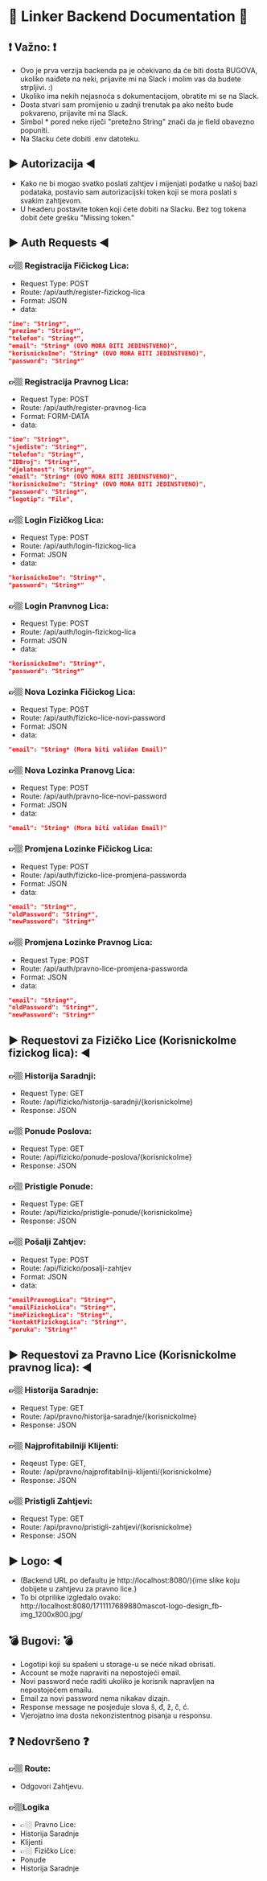 # 💯 Linker Backend Documentation 💯

## ❗️ Važno: ❗️ 
- Ovo je prva verzija backenda pa je očekivano da će biti dosta BUGOVA, ukoliko naiđete na neki, prijavite mi na Slack i molim vas da budete strpljivi. :)
- Ukoliko ima nekih nejasnoća s dokumentacijom, obratite mi se na Slack.
- Dosta stvari sam promijenio u zadnji trenutak pa ako nešto bude pokvareno, prijavite mi na Slack.
- Simbol * pored neke riječi "pretežno String" znači da je field obavezno popuniti.
- Na Slacku ćete dobiti .env datoteku.

## ▶️ Autorizacija ◀️
- Kako ne bi mogao svatko poslati zahtjev i mijenjati podatke u našoj bazi podataka, postavio sam autorizacijski token koji se mora poslati s svakim zahtjevom.
- U headeru postavite token koji ćete dobiti na Slacku. Bez tog tokena dobit ćete grešku "Missing token."

## ▶️ Auth Requests ◀️
### 👉🏼 Registracija Fičickog Lica:
- Request Type: POST
- Route: /api/auth/register-fizickog-lica
- Format: JSON
- data: 
```json
"ime": "String*",
"prezime": "String*",
"telefon": "String*",
"email": "String* (OVO MORA BITI JEDINSTVENO)",
"korisnickoIme": "String* (OVO MORA BITI JEDINSTVENO)",
"password": "String*"
```

### 👉🏼 Registracija Pravnog Lica:
- Request Type: POST
- Route: /api/auth/register-pravnog-lica
- Format: FORM-DATA
- data: 
```json
"ime": "String*",
"sjediste": "String*",
"telefon": "String*",
"IDBroj": "String*",
"djelatnost": "String*",
"email": "String* (OVO MORA BITI JEDINSTVENO)",
"korisnickoIme": "String* (OVO MORA BITI JEDINSTVENO)",
"password": "String*",
"logotip": "File",
```

### 👉🏼 Login Fizičkog Lica:
- Request Type: POST
- Route: /api/auth/login-fizickog-lica
- Format: JSON
- data: 
```json
"korisnickoIme": "String*",
"password": "String*"
```

### 👉🏼 Login Pranvnog Lica:
- Request Type: POST
- Route: /api/auth/login-fizickog-lica
- Format: JSON
- data: 
```json
"korisnickoIme": "String*",
"password": "String*"
```


### 👉🏼 Nova Lozinka Fičickog Lica:
- Request Type: POST
- Route: /api/auth/fizicko-lice-novi-password
- Format: JSON
- data: 
```json
"email": "String* (Mora biti validan Email)"
```

### 👉🏼 Nova Lozinka Pranovg Lica:
- Request Type: POST
- Route: /api/auth/pravno-lice-novi-password
- Format: JSON
- data: 
```json
"email": "String* (Mora biti validan Email)"
```

### 👉🏼 Promjena Lozinke Fičickog Lica:
- Request Type: POST
- Route: /api/auth/fizicko-lice-promjena-passworda
- Format: JSON
- data: 
```json
"email": "String*",
"oldPassword": "String*",
"newPassword": "String*"
```

### 👉🏼 Promjena Lozinke Pravnog Lica:
- Request Type: POST
- Route: /api/auth/pravno-lice-promjena-passworda
- Format: JSON
- data: 
```json
"email": "String*",
"oldPassword": "String*",
"newPassword": "String*"
```

## ▶️ Requestovi za Fizičko Lice (KorisnickoIme fizickog lica): ◀️
### 👉🏼 Historija Saradnji:
- Request Type: GET
- Route: /api/fizicko/historija-saradnji/{korisnickoIme}
- Response: JSON

### 👉🏼 Ponude Poslova:
- Request Type: GET
- Route: /api/fizicko/ponude-poslova/{korisnickoIme}
- Response: JSON

### 👉🏼 Pristigle Ponude:
- Request Type: GET
- Route: /api/fizicko/pristigle-ponude/{korisnickoIme}
- Response: JSON

### 👉🏼 Pošalji Zahtjev:
- Request Type: POST
- Route: /api/fizicko/posalji-zahtjev
- Format: JSON
- data: 
```json
"emailPravnogLica": "String*",
"emailFizickoLica": "String*",
"imeFizickogLica": "String*",
"kontaktFizickogLica": "String*",
"poruka": "String*"
```

## ▶️ Requestovi za Pravno Lice (KorisnickoIme pravnog lica): ◀️
### 👉🏼 Historija Saradnje:
- Request Type: GET
- Route: /api/pravno/historija-saradnje/{korisnickoIme}
- Response: JSON

### 👉🏼 Najprofitabilniji Klijenti:
- Reqeust Type: GET,
- Route: /api/pravno/najprofitabilniji-klijenti/{korisnickoIme}
- Response: JSON

### 👉🏼 Pristigli Zahtjevi:
- Request Type: GET
- Route: /api/pravno/pristigli-zahtjevi/{korisnickoIme}
- Response: JSON

## ▶️ Logo: ◀️
- (Backend URL po defaultu je http://localhost:8080/){ime slike koju dobijete u zahtjevu za pravno lice.}
- To bi otprilike izgledalo ovako: http://localhost:8080/1711117689880mascot-logo-design_fb-img_1200x800.jpg/

## 💣 Bugovi: 💣
- Logotipi koji su spašeni u storage-u se neće nikad obrisati.
- Account se može napraviti na nepostojeći email.
- Novi password neće raditi ukoliko je korisnik napravljen na nepostojećem emailu.
- Email za novi password nema nikakav dizajn.
- Response message ne posjeduje slova š, đ, ž, č, ć.
- Vjerojatno ima dosta nekonzistentnog pisanja u responsu.

## ❓ Nedovršeno ❓
### 👉🏼 Route: 
- Odgovori Zahtjevu.

### 👉🏼Logika
- 👉🏼 Pravno Lice:
- Historija Saradnje
- Klijenti
- 👉🏼 Fizičko Lice:
- Ponude
- Historija Saradnje
